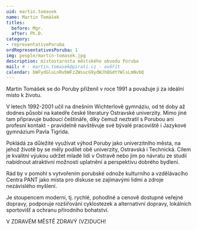 ```yaml
---
uid: martin.tomasek
name: Martin Tomášek
titles:
  before: Mgr. 
  after: Ph.D.
category:
- representativePoruba
ordRepresentativesPoruba: 1
img: people/martin-tomasek.jpg
description: místostarosta městského obvodu Poruba
mail: # - martin.tomasek@pirati.cz - ověřit
calendar: bWFydGluLnRvbWFzZWsucG9ydWJhQGdtYWlsLmNvbQ
---
```


Martin Tomášek se do Poruby přiženil v roce 1991 a považuje ji za ideální místo k životu.

V letech 1992-2001 učil na dnešním Wichterlově gymnáziu, od té doby až dodnes působí na katedře české literatury Ostravské univerzity. Mimo jiné tam připravuje budoucí češtináře, díky čemuž neztratil s Porubou ani profesní kontakt - pravidelně navštěvuje své bývalé pracoviště i Jazykové gymnázium Pavla Tigrida.

Pokládá za důležité využívat výhod Poruby jako univerzitního města, na jehož životě by se měly podílet obě univerzity, Ostravská i Technická. Cílem je kvalitní výukou udržet mladé lidi v Ostravě nebo jim po návratu ze studií nabídnout atraktivní možnosti uplatnění a perspektivu dobrého bydlení.

Rád by v pomohl s vytvořením porubské odnože kulturního a vzdělávacího Centra PANT jako místa pro diskuse se zajímavými lidmi a zdroje nezávislého myšlení.

Je stoupencem moderní, tj. rychlé, pohodlné a cenově dostupné veřejné dopravy, podporuje rozšiřování cyklostezek a alternativní dopravy, lokálních sportovišť a ochranu přírodního bohatství.

V ZDRAVÉM MĚSTĚ ZDRAVÝ (VZ)DUCH!
